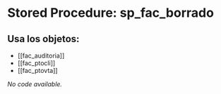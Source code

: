 # Stored Procedure: sp_fac_borrado

## Usa los objetos:
- [[fac_auditoria]]
- [[fac_ptocli]]
- [[fac_ptovta]]

*No code available.*
